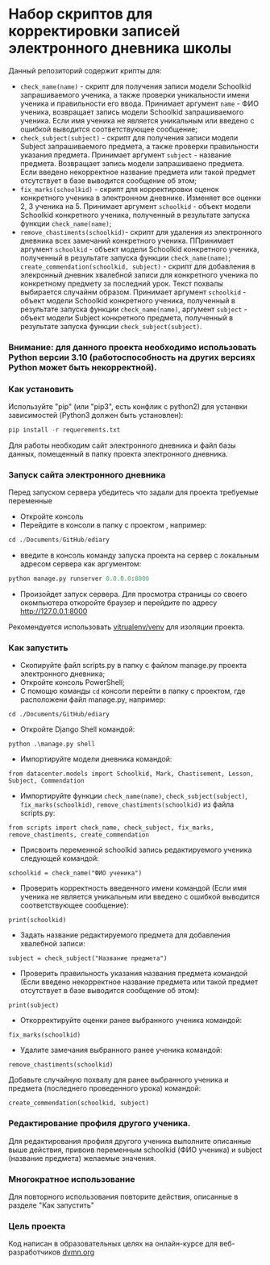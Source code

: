 # Набор скриптов для корректировки записей электронного дневника школы

Данный репозиторий содержит крипты для:

* `check_name(name)` - скрипт для получения записи модели Schoolkid запрашиваемого ученика, а также  проверки уникальности имени ученика и правильности его ввода. Принимает аргумент `name` - ФИО ученика, возвращает запись модели Schoolkid запрашиваемого ученика. Если имя ученика не является уникальным или введено с ошибкой выводится соответствующее сообщение;
* `check_subject(subject)` - скрипт для получения записи модели Subject запрашиваемого предмета, а также проверки правильности указания предмета. Принимает аргумент `subject` - название предмета. Возвращает запись модели запрашиваено предмета. Если введено некорректное название предмета или такой предмет отсутствует в базе выводится сообщение об этом;
* `fix_marks(schoolkid)` - скрипт для корректировки оценок конкретного ученика в электронном дневнике. Изменяет все оценки 2, 3 ученика на 5. Принимает аргумент `schoolkid` - объект модели Schoolkid конкретного ученика, полученный в результате запуска функции `check_name(name)`;
* `remove_chastiments(schoolkid)`- скрипт для удаления из электронного дневника всех замечаний конкретного ученика. ППринимает аргумент `schoolkid` - объект модели Schoolkid конкретного ученика, полученный в результате запуска функции `check_name(name)`;
`create_commendation(schoolkid, subject)` - скрипт для добавления в элекронный дневник хвалебной записи для конкретного ученика по конкретному предмету за последний урок. Текст похвалы выбирается случайнм образом. Принимает аргумент `schoolkid` - объект модели Schoolkid конкретного ученика, полученный в результате запуска функции `check_name(name)`, аргумент `subject` - объект модели Subject конкретного предмета, полученный в результате запуска функции `check_subject(subject)`.

### Внимание: для данного проекта необходимо использовать Python версии 3.10 (работоспособность на других версиях Python может быть некорректной).

### Как установить

Используйте "pip" (или "pip3", есть конфлик с python2) для устанвки зависимостей (Python3 должен быть установлен):
```python
pip install -r requerements.txt
```

Для работы необходим сайт электронного дневника и файл базы данных, помещенный в папку проекта электронного дневника.


### Запуск сайта электронного дневника

Перед запуском сервера убедитесь что задали для проекта требуемые переменные

* Откройте консоль
* Перейдите в консоли в папку с проектом , например:

```python
cd ./Documents/GitHub/ediary
```

* введите в консоль команду запуска проекта на сервер с локальным адресом сервера как аргументом:

```python
python manage.py runserver 0.0.0.0:8000
```

* Произойдет запуск сервера. Для просмотра страницы со своего окомпьютера откоройте браузер и перейдите по адресу http://127.0.0.1:8000

Рекомендуется использовать [vitrualenv/venv](https://docs.python.org/3/library/venv.html) для изоляции проекта.


### Как запустить

* Скопируйте файл scripts.py в папку с файлом manage.py проекта электронного дневника;
* Откройте консоль PowerShell;
* С помощю команды `cd` консоли перейти в папку с проектом, где расположени файл manage.py, например:

```
cd ./Documents/GitHub/ediary
```

* Откройте Django Shell командой:

```
python .\manage.py shell
```

* Импортируйте модели дневника командой:

```
from datacenter.models import Schoolkid, Mark, Chastisement, Lesson, Subject, Commendation
```

* Импортируйте функции `check_name(name)`, `check_subject(subject)`, `fix_marks(schoolkid)`, `remove_chastiments(schoolkid)` из файла scripts.py:

```
from scripts import check_name, check_subject, fix_marks, remove_chastiments, create_commendation
```
* Присвоить переменной schoolkid запись редактируемого ученика следующей командой:
```
schoolkid = check_name("ФИО ученика")
``` 
* Проверить корректность введенного имени командой (Если имя ученика не является уникальным или введено с ошибкой выводится соответствующее сообщение):
```
print(schoolkid)
``` 
* Задать название редактируемого предмета для добавления хвалебной записи:
```
subject = check_subject("Название предмета")
```
* Проверить правильность указания названия предмета командой (Если введено некорректное название предмета или такой предмет отсутствует в базе выводится сообщение об этом):
```
print(subject) 
```
* Откорректируйте оценки ранее выбранного ученика командой:
```
fix_marks(schoolkid)
```
* Удалите замечания выбранного ранее ученика командой:
```
remove_chastiments(schoolkid)
```
Добавьте случайную похвалу для ранее выбранного ученика и предмета (последнего проведенного урока) командой:
```
create_commendation(schoolkid, subject)
```

### Редактирование профиля другого ученика.

Для редактирования профиля другого ученика выполните описанные выше действия, привоив переменным schoolkid (ФИО ученика) и subject (название предмета) желаемые значения.


 ### Многократное использование

 Для повторного использования повторите действия, описанные в разделе "Как запустить"


### Цель проекта

Код написан в образовательных целях на онлайн-курсе для веб-разработчиков [dvmn.org](https://dvmn.org/)